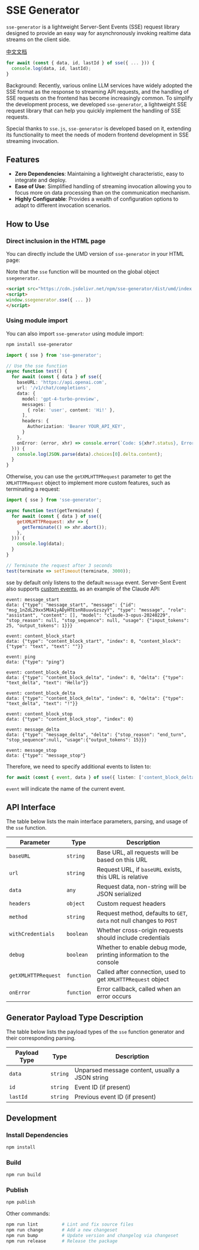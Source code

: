 # SSE Generator

`sse-generator` is a lightweight Server-Sent Events (SSE) request library designed to provide an easy way for asynchronously invoking realtime data streams on the client side.

[中文文档](https://github.com/Gk0Wk/SSEGenerator/blob/main/README_zh.md)

```typescript
for await (const { data, id, lastId } of sse({ ... })) {
  console.log(data, id, lastId);
}
```

Background: Recently, various online LLM services have widely adopted the SSE format as the response to streaming API requests, and the handling of SSE requests on the frontend has become increasingly common. To simplify the development process, we developed `sse-generator`, a lightweight SSE request library that can help you quickly implement the handling of SSE requests.

Special thanks to `sse.js`, `sse-generator` is developed based on it, extending its functionality to meet the needs of modern frontend development in SSE streaming invocation.

## Features

- **Zero Dependencies**: Maintaining a lightweight characteristic, easy to integrate and deploy.
- **Ease of Use**: Simplified handling of streaming invocation allowing you to focus more on data processing than on the communication mechanism.
- **Highly Configurable**: Provides a wealth of configuration options to adapt to different invocation scenarios.

## How to Use

### Direct inclusion in the HTML page

You can directly include the UMD version of `sse-generator` in your HTML page:

Note that the `sse` function will be mounted on the global object `ssegenerator`.

```html
<script src="https://cdn.jsdelivr.net/npm/sse-generator/dist/umd/index.js"></script>
<script>
window.ssegenerator.sse({ ... })
</script>
```

### Using module import

You can also import `sse-generator` using module import:

```bash
npm install sse-generator
```

```typescript
import { sse } from 'sse-generator';

// Use the sse function
async function test() {
  for await (const { data } of sse({
    baseURL: 'https://api.openai.com',
    url: '/v1/chat/completions',
    data: {
      model: 'gpt-4-turbo-preview',
      messages: [
        { role: 'user', content: 'Hi!' },
      ],
      headers: {
        Authorization: 'Bearer YOUR_API_KEY',
      }
    },
    onError: (error, xhr) => console.error(`Code: ${xhr?.status}, Error: ${error}`),
  })) {
    console.log(JSON.parse(data).choices[0].delta.content);
  }
}
```

Otherwise, you can use the `getXMLHTTPRequest` parameter to get the `XMLHTTPRequest` object to implement more custom features, such as terminating a request:

```javascript
import { sse } from 'sse-generator';

async function test(getTerminate) {
  for await (const { data } of sse({
    getXMLHTTPRequest: xhr => {
      getTerminate(() => xhr.abort());
    },
  })) {
    console.log(data);
  }
}

// Terminate the request after 3 seconds
test(terminate => setTimeout(terminate, 3000));
```

sse by default only listens to the default `message` event. Server-Sent Event also supports [custom events](https://html.spec.whatwg.org/multipage/server-sent-events.html#server-sent-events), as an example of the Claude API:

```
event: message_start
data: {"type": "message_start", "message": {"id": "msg_1nZdL29xx5MUA1yADyHTEsnR8uuvGzszyY", "type": "message", "role": "assistant", "content": [], "model": "claude-3-opus-20240229", "stop_reason": null, "stop_sequence": null, "usage": {"input_tokens": 25, "output_tokens": 1}}}

event: content_block_start
data: {"type": "content_block_start", "index": 0, "content_block": {"type": "text", "text": ""}}

event: ping
data: {"type": "ping"}

event: content_block_delta
data: {"type": "content_block_delta", "index": 0, "delta": {"type": "text_delta", "text": "Hello"}}

event: content_block_delta
data: {"type": "content_block_delta", "index": 0, "delta": {"type": "text_delta", "text": "!"}}

event: content_block_stop
data: {"type": "content_block_stop", "index": 0}

event: message_delta
data: {"type": "message_delta", "delta": {"stop_reason": "end_turn", "stop_sequence":null, "usage":{"output_tokens": 15}}}

event: message_stop
data: {"type": "message_stop"}
```

Therefore, we need to specify additional events to listen to:

```typescript
for await (const { event, data } of sse({ listen: ['content_block_delta', ...], ... })) { ... }
```

`event` will indicate the name of the current event.

## API Interface

The table below lists the main interface parameters, parsing, and usage of the `sse` function.

| Parameter           | Type                     | Description                                      |
| ------------------- | ------------------------ | ------------------------------------------------ |
| `baseURL`           | `string`                 | Base URL, all requests will be based on this URL |
| `url`               | `string`                 | Request URL, if `baseURL` exists, this URL is relative |
| `data`              | `any`                    | Request data, non-string will be JSON serialized |
| `headers`           | `object`                 | Custom request headers                           |
| `method`            | `string`                 | Request method, defaults to `GET`, `data` not null changes to `POST` |
| `withCredentials`   | `boolean`                | Whether cross-origin requests should include credentials |
| `debug`             | `boolean`                | Whether to enable debug mode, printing information to the console |
| `getXMLHTTPRequest` | `function`               | Called after connection, used to get `XMLHTTPRequest` object |
| `onError`           | `function`               | Error callback, called when an error occurs       |

## Generator Payload Type Description

The table below lists the payload types of the `sse` function generator and their corresponding parsing.

| Payload Type    | Type                      | Description                                      |
| --------------- | ------------------------- | ------------------------------------------------ |
| `data`          | `string`                  | Unparsed message content, usually a JSON string  |
| `id`            | `string`                  | Event ID (if present)                            |
| `lastId`        | `string`                  | Previous event ID (if present)                   |

## Development

### Install Dependencies

```bash
npm install
```

### Build

```bash
npm run build
```

### Publish

```bash
npm publish
```

Other commands:

```bash
npm run lint         # Lint and fix source files
npm run change       # Add a new changeset
npm run bump         # Update version and changelog via changeset
npm run release      # Release the package
```
